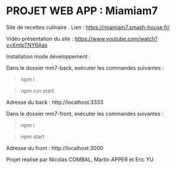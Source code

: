 # PROJET WEB APP : Miamiam7

Site de recettes culinaire . Lien : https://miamiam7.smash-house.fr/

Vidéo présentation du site : https://www.youtube.com/watch?v=XmlpTNY6Aas

Installation mode développement :

Dans le dossier mm7-back, exécuter les commandes suivantes :

> npm i
 
> npm run start

Adresse du back : http://localhost:3333

Dans le dossier mm7-front, exécuter les commandes suivantes :

> npm i

> npm start

Adresse du front : http://localhost:3000


Projet réalisé par Nicolas COMBAL, Martin APPER et Eric YU 
